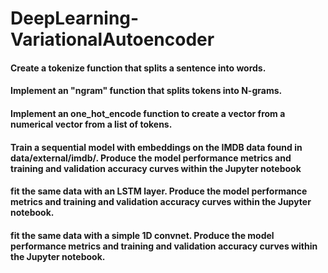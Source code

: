 # DeepLearning-VariationalAutoencoder

#### Create a tokenize function that splits a sentence into words.

#### Implement an "ngram" function that splits tokens into N-grams.

#### Implement an one_hot_encode function to create a vector from a numerical vector from a list of tokens.

#### Train a sequential model with embeddings on the IMDB data found in data/external/imdb/. Produce the model performance metrics and training and validation accuracy curves within the Jupyter notebook

#### fit the same data with an LSTM layer. Produce the model performance metrics and training and validation accuracy curves within the Jupyter notebook.

#### fit the same data with a simple 1D convnet. Produce the model performance metrics and training and validation accuracy curves within the Jupyter notebook.

